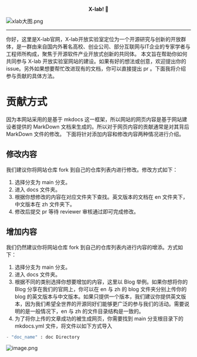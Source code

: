 <meta name="referrer" content="no-referrer"/>

**<p align="center">X-lab! 👋</p>** 
![xlab大图.png](https://cdn.nlark.com/yuque/0/2024/png/39023202/1717139608189-5890a1b6-9668-4409-bf3a-0465a26cfd7b.png#averageHue=%2342a860&clientId=ua356d4b6-9589-4&from=drop&id=ubdd08c71&originHeight=603&originWidth=1275&originalType=binary&ratio=2&rotation=0&showTitle=false&size=95701&status=done&style=none&taskId=ub93f1a38-d0ef-4f76-bcc1-5ee9fbf1c5d&title=)

---

你好，这里是X-lab官网，X-lab开放实验室定位为一个开源研究与创新的开放群体，是一群由来自国内外著名高校、创业公司、部分互联网与IT企业的专家学者与工程师所构成，聚焦于开源软件产业开放式创新的共同体。
本文旨在帮助你如何共同参与 X-lab 开放实验室网站的建设。如果有好的想法或创意，欢迎提出你的 issue。另外如果想要帮忙改进现有的文档，你可以直接提出 pr 。下面我将介绍参与贡献的具体方法。
# 贡献方式
因为本网站采用的是基于 mkdocs 这一框架，所以网站的网页内容是基于网站建设者提供的 MarkDown 文档来生成的。所以对于网页内容的贡献通常是对其背后 MarkDown 文件的修改。
下面将针对添加内容和修改内容两种情况进行介绍。
## 修改内容
我们建议你将网站仓库 fork 到自己的仓库列表内进行修改。修改方式如下：

1. 选择分支为 main 分支。
2. 进入 docs 文件夹。
3. 根据你想修改的内容在对应文件夹下查找。英文版本的文档在 en 文件夹下，中文版本在 zh 文件夹下。
4. 修改后提交 pr 等待 reviewer 审核通过即可完成修改。
## 增加内容
我们仍然建议你将网站仓库 fork 到自己的仓库列表内进行内容的增添。方式如下：

1. 选择分支为 main 分支。
2. 进入 docs 文件夹。
3. 根据不同的类别选择你想要增加的内容，这里以 Blog 举例。如果你想将你的 Blog 分享在我们的官网上，你可以在 en 与 zh 的 blog 文件夹分别上传你的 blog 的英文版本与中文版本。如果只提供一个版本，我们建议你提供英文版本，因为我们希望全世界的开源同好们能够更广泛的参与我们的活动。需要说明的是一般情况下，en 与 zh 的文件目录结构是一致的。
4. 为了将你上传的文章成功的被生成网页，你需要找到 main 分支根目录下的 mkdocs.yml 文件，将文件以如下方式导入
```python
- "doc_name" : doc Directory
```
![image.png](https://cdn.nlark.com/yuque/0/2024/png/39023202/1717141925822-62a67fc2-3729-451a-bad8-2f1e601cb32d.png#averageHue=%23121111&clientId=ua356d4b6-9589-4&from=paste&height=228&id=u3054bb62&originHeight=455&originWidth=2033&originalType=binary&ratio=2&rotation=0&showTitle=false&size=108398&status=done&style=none&taskId=u1e37d1e6-cdcf-455f-befb-f7175611c9b&title=&width=1016.5)
